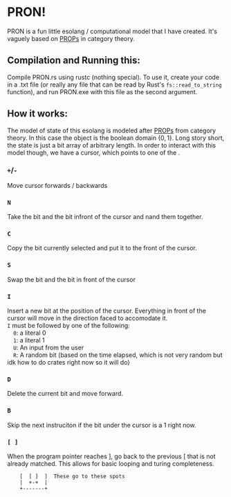 # PRON!
PRON is a fun little esolang / computational model that I have created. It's vaguely based on [PROPs](https://ncatlab.org/nlab/show/PROP) in category theory.

## Compilation and Running this:
Compile PRON.rs using rustc (nothing special). To use it, create your code in a .txt file (or really any file that can be read by Rust's `fs::read_to_string` function), and run PRON.exe with this file as the second argument.

## How it works:
The model of state of this esolang is modeled after [PROPs](https://ncatlab.org/nlab/show/PROP) from category theory. In this case the object is the boolean domain $\{0,1\}$.
Long story short, the state is just a bit array of arbitrary length. In order to interact with this model though, we have a cursor, which points to one of the . 

### `+`/`-` 
Move cursor forwards / backwards <br>
### `N`
Take the bit and the bit infront of the cursor and nand them together. <br>
### `C`
Copy the bit currently selected and put it to the front of the cursor.
### `S` 
Swap the bit and the bit in front of the cursor
### `I`
Insert a new bit at the position of the cursor.
Everything in front of the cursor will move in the direction faced to accomodate it. <br>
`I` must be followed by one of the following: <br>
    &emsp;`0`: a literal 0<br>
    &emsp;`1`: a literal 1 <br>
    &emsp;`U`: An input from the user <br>
    &emsp;`R`: A random bit (based on the time elapsed, which is not very random but idk how to do crates right now so it will do) <br>
### `D`
Delete the current bit and move forward.
### `B`
Skip the next instruciton if the bit under the cursor is a 1 right now.
### `[ ]`
When the program pointer reaches \], go back to the previous \[ that is not already matched. This allows for basic looping and turing completeness.
```
    [  [ ]  ]  These go to these spots
    |  +-+  |
    +-------+
```
